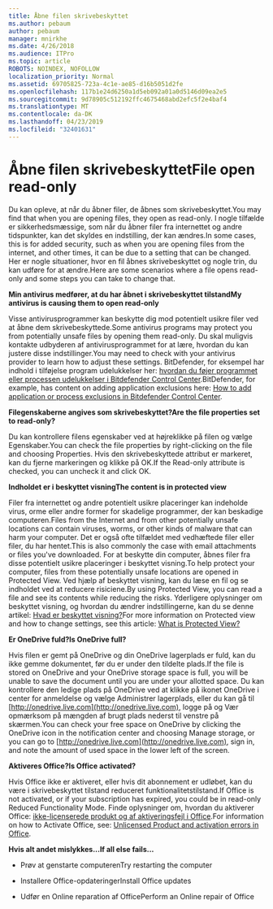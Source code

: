 ```yaml
---
title: Åbne filen skrivebeskyttet
ms.author: pebaum
author: pebaum
manager: mnirkhe
ms.date: 4/26/2018
ms.audience: ITPro
ms.topic: article
ROBOTS: NOINDEX, NOFOLLOW
localization_priority: Normal
ms.assetid: 69705825-723a-4c1e-ae85-d16b5051d2fe
ms.openlocfilehash: 117b1e24d6250a1d5eb092a01a0d5146d09ea2e5
ms.sourcegitcommit: 9d78905c512192ffc4675468abd2efc5f2e4baf4
ms.translationtype: MT
ms.contentlocale: da-DK
ms.lasthandoff: 04/23/2019
ms.locfileid: "32401631"
---
```

# <a name="file-open-read-only"></a><span data-ttu-id="49f27-102">Åbne filen skrivebeskyttet</span><span class="sxs-lookup"><span data-stu-id="49f27-102">File open read-only</span></span>

<span data-ttu-id="49f27-103">Du kan opleve, at når du åbner filer, de åbnes som skrivebeskyttet.</span><span class="sxs-lookup"><span data-stu-id="49f27-103">You may find that when you are opening files, they open as read-only.</span></span> <span data-ttu-id="49f27-104">I nogle tilfælde er sikkerhedsmæssige, som når du åbner filer fra internettet og andre tidspunkter, kan det skyldes en indstilling, der kan ændres.</span><span class="sxs-lookup"><span data-stu-id="49f27-104">In some cases, this is for added security, such as when you are opening files from the internet, and other times, it can be due to a setting that can be changed.</span></span> <span data-ttu-id="49f27-105">Her er nogle situationer, hvor en fil åbnes skrivebeskyttet og nogle trin, du kan udføre for at ændre.</span><span class="sxs-lookup"><span data-stu-id="49f27-105">Here are some scenarios where a file opens read-only and some steps you can take to change that.</span></span>
  
 <span data-ttu-id="49f27-106">**Min antivirus medfører, at du har åbnet i skrivebeskyttet tilstand**</span><span class="sxs-lookup"><span data-stu-id="49f27-106">**My antivirus is causing them to open read-only**</span></span>
  
<span data-ttu-id="49f27-107">Visse antivirusprogrammer kan beskytte dig mod potentielt usikre filer ved at åbne dem skrivebeskyttede.</span><span class="sxs-lookup"><span data-stu-id="49f27-107">Some antivirus programs may protect you from potentially unsafe files by opening them read-only.</span></span> <span data-ttu-id="49f27-108">Du skal muligvis kontakte udbyderen af antivirusprogrammet for at lære, hvordan du kan justere disse indstillinger.</span><span class="sxs-lookup"><span data-stu-id="49f27-108">You may need to check with your antivirus provider to learn how to adjust these settings.</span></span> <span data-ttu-id="49f27-109">BitDefender, for eksempel har indhold i tilføjelse program udelukkelser her: [hvordan du føjer programmet eller processen udelukkelser i Bitdefender Control Center](https://www.bitdefender.com/support/how-to-add-application-or-process-exclusions-in-bitdefender-control-center-1119.mdl).</span><span class="sxs-lookup"><span data-stu-id="49f27-109">BitDefender, for example, has content on adding application exclusions here: [How to add application or process exclusions in Bitdefender Control Center](https://www.bitdefender.com/support/how-to-add-application-or-process-exclusions-in-bitdefender-control-center-1119.mdl).</span></span>
  
 <span data-ttu-id="49f27-110">**Filegenskaberne angives som skrivebeskyttet?**</span><span class="sxs-lookup"><span data-stu-id="49f27-110">**Are the file properties set to read-only?**</span></span>
  
<span data-ttu-id="49f27-111">Du kan kontrollere filens egenskaber ved at højreklikke på filen og vælge Egenskaber.</span><span class="sxs-lookup"><span data-stu-id="49f27-111">You can check the file properties by right-clicking on the file and choosing Properties.</span></span> <span data-ttu-id="49f27-112">Hvis den skrivebeskyttede attribut er markeret, kan du fjerne markeringen og klikke på OK.</span><span class="sxs-lookup"><span data-stu-id="49f27-112">If the Read-only attribute is checked, you can uncheck it and click OK.</span></span>
  
 <span data-ttu-id="49f27-113">**Indholdet er i beskyttet visning**</span><span class="sxs-lookup"><span data-stu-id="49f27-113">**The content is in protected view**</span></span>
  
<span data-ttu-id="49f27-114">Filer fra internettet og andre potentielt usikre placeringer kan indeholde virus, orme eller andre former for skadelige programmer, der kan beskadige computeren.</span><span class="sxs-lookup"><span data-stu-id="49f27-114">Files from the Internet and from other potentially unsafe locations can contain viruses, worms, or other kinds of malware that can harm your computer.</span></span> <span data-ttu-id="49f27-115">Det er også ofte tilfældet med vedhæftede filer eller filer, du har hentet.</span><span class="sxs-lookup"><span data-stu-id="49f27-115">This is also commonly the case with email attachments or files you've downloaded.</span></span> <span data-ttu-id="49f27-116">For at beskytte din computer, åbnes filer fra disse potentielt usikre placeringer i beskyttet visning.</span><span class="sxs-lookup"><span data-stu-id="49f27-116">To help protect your computer, files from these potentially unsafe locations are opened in Protected View.</span></span> <span data-ttu-id="49f27-117">Ved hjælp af beskyttet visning, kan du læse en fil og se indholdet ved at reducere risiciene.</span><span class="sxs-lookup"><span data-stu-id="49f27-117">By using Protected View, you can read a file and see its contents while reducing the risks.</span></span> <span data-ttu-id="49f27-118">Yderligere oplysninger om beskyttet visning, og hvordan du ændrer indstillingerne, kan du se denne artikel: [Hvad er beskyttet visning?](https://support.office.com/article/d6f09ac7-e6b9-4495-8e43-2bbcdbcb6653)</span><span class="sxs-lookup"><span data-stu-id="49f27-118">For more information on Protected view and how to change settings, see this article: [What is Protected View?](https://support.office.com/article/d6f09ac7-e6b9-4495-8e43-2bbcdbcb6653)</span></span>
  
 <span data-ttu-id="49f27-119">**Er OneDrive fuld?**</span><span class="sxs-lookup"><span data-stu-id="49f27-119">**Is OneDrive full?**</span></span>
  
<span data-ttu-id="49f27-120">Hvis filen er gemt på OneDrive og din OneDrive lagerplads er fuld, kan du ikke gemme dokumentet, før du er under den tildelte plads.</span><span class="sxs-lookup"><span data-stu-id="49f27-120">If the file is stored on OneDrive and your OneDrive storage space is full, you will be unable to save the document until you are under your allotted space.</span></span> <span data-ttu-id="49f27-121">Du kan kontrollere den ledige plads på OneDrive ved at klikke på ikonet OneDrive i center for anmeldelse og vælge Administrer lagerplads, eller du kan gå til [http://onedrive.live.com](http://onedrive.live.com), logge på og Vær opmærksom på mængden af brugt plads nederst til venstre på skærmen.</span><span class="sxs-lookup"><span data-stu-id="49f27-121">You can check your free space on OneDrive by clicking the OneDrive icon in the notification center and choosing Manage storage, or you can go to [http://onedrive.live.com](http://onedrive.live.com), sign in, and note the amount of used space in the lower left of the screen.</span></span>
  
 <span data-ttu-id="49f27-122">**Aktiveres Office?**</span><span class="sxs-lookup"><span data-stu-id="49f27-122">**Is Office activated?**</span></span>
  
<span data-ttu-id="49f27-123">Hvis Office ikke er aktiveret, eller hvis dit abonnement er udløbet, kan du være i skrivebeskyttet tilstand reduceret funktionalitetstilstand.</span><span class="sxs-lookup"><span data-stu-id="49f27-123">If Office is not activated, or if your subscription has expired, you could be in read-only Reduced Functionality Mode.</span></span> <span data-ttu-id="49f27-124">Finde oplysninger om, hvordan du aktiverer Office: [ikke-licenserede produkt og af aktiveringsfejl i Office](https://support.office.com/article/0d23d3c0-c19c-4b2f-9845-5344fedc4380).</span><span class="sxs-lookup"><span data-stu-id="49f27-124">For information on how to Activate Office, see: [Unlicensed Product and activation errors in Office](https://support.office.com/article/0d23d3c0-c19c-4b2f-9845-5344fedc4380).</span></span>
  
 <span data-ttu-id="49f27-125">**Hvis alt andet mislykkes...**</span><span class="sxs-lookup"><span data-stu-id="49f27-125">**If all else fails...**</span></span>
  
- <span data-ttu-id="49f27-126">Prøv at genstarte computeren</span><span class="sxs-lookup"><span data-stu-id="49f27-126">Try restarting the computer</span></span>
    
- <span data-ttu-id="49f27-127">Installere Office-opdateringer</span><span class="sxs-lookup"><span data-stu-id="49f27-127">Install Office updates</span></span>
    
- <span data-ttu-id="49f27-128">Udfør en Online reparation af Office</span><span class="sxs-lookup"><span data-stu-id="49f27-128">Perform an Online repair of Office</span></span>
    


